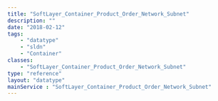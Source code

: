 ```yaml
---
title: "SoftLayer_Container_Product_Order_Network_Subnet"
description: ""
date: "2018-02-12"
tags:
    - "datatype"
    - "sldn"
    - "Container"
classes:
    - "SoftLayer_Container_Product_Order_Network_Subnet"
type: "reference"
layout: "datatype"
mainService : "SoftLayer_Container_Product_Order_Network_Subnet"
---
```

